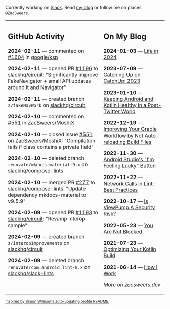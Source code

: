 Currently working on [Slack](https://slack.com/). Read [my blog](https://zacsweers.dev/) or follow me on places `@ZacSweers`.

<table><tr><td valign="top" width="60%">

## GitHub Activity
<!-- githubActivity starts -->
**2024-02-11** — commented on [#1604](https://github.com/google/ksp/issues/1604#issuecomment-1937774752) in [google/ksp](https://github.com/google/ksp)

**2024-02-11** — opened PR [#1196](https://github.com/slackhq/circuit/pull/1196) to [slackhq/circuit](https://github.com/slackhq/circuit): "Significantly improve FakeNavigator + small API updates around it and Navigator"

**2024-02-11** — created branch `z/fakeNavWork` on [slackhq/circuit](https://github.com/slackhq/circuit)

**2024-02-10** — commented on [#551](https://github.com/ZacSweers/MoshiX/issues/551#issuecomment-1937095681) in [ZacSweers/MoshiX](https://github.com/ZacSweers/MoshiX)

**2024-02-10** — closed issue [#551](https://github.com/ZacSweers/MoshiX/issues/551) on [ZacSweers/MoshiX](https://github.com/ZacSweers/MoshiX): "Compilation fails if class contains a private field"

**2024-02-10** — deleted branch `renovate/mkdocs-material-9.x` on [slackhq/compose-lints](https://github.com/slackhq/compose-lints)

**2024-02-10** — merged PR [#277](https://github.com/slackhq/compose-lints/pull/277) to [slackhq/compose-lints](https://github.com/slackhq/compose-lints): "Update dependency mkdocs-material to v9.5.9"

**2024-02-09** — opened PR [#1193](https://github.com/slackhq/circuit/pull/1193) to [slackhq/circuit](https://github.com/slackhq/circuit): "Revamp interop sample"

**2024-02-09** — created branch `z/interopImprovements` on [slackhq/circuit](https://github.com/slackhq/circuit)

**2024-02-09** — deleted branch `renovate/com.android.lint-8.x` on [slackhq/slack-lints](https://github.com/slackhq/slack-lints)
<!-- githubActivity ends -->
</td><td valign="top" width="40%">

## On My Blog
<!-- blog starts -->
**2024-01-03** — [Life in 2024](https://www.zacsweers.dev/life-in-2024/)

**2023-07-09** — [Catching Up on CatchUp: 2023](https://www.zacsweers.dev/catching-up-on-catchup-2023/)

**2023-01-10** — [Keeping Android and Kotlin Healthy in a Post-Twitter World](https://www.zacsweers.dev/keeping-android-healthy/)

**2022-12-19** — [Improving Your Gradle Workflow by Not Auto-reloading Build Files](https://www.zacsweers.dev/improving-your-workflow-by-not-auto-reloading-build-files/)

**2022-11-30** — [Android Studio's "I'm Feeling Lucky" Button](https://www.zacsweers.dev/android-studios-im-feeling-lucky-button/)

**2022-11-22** — [Network Calls in Lint: Best Practices](https://www.zacsweers.dev/network-calls-in-lint-best-practices/)

**2022-10-17** — [Is ViewPump A Security Risk?](https://www.zacsweers.dev/is-viewpump-a-security-risk/)

**2022-05-23** — [You Are Not Blocked](https://www.zacsweers.dev/you-are-not-blocked/)

**2021-07-23** — [Optimizing Your Kotlin Build](https://www.zacsweers.dev/optimizing-your-kotlin-build/)

**2021-06-14** — [How I Work](https://www.zacsweers.dev/how-i-work/)
<!-- blog ends -->
_More on [zacsweers.dev](https://zacsweers.dev/)_
</td></tr></table>

<sub><a href="https://simonwillison.net/2020/Jul/10/self-updating-profile-readme/">Inspired by Simon Willison's auto-updating profile README.</a></sub>